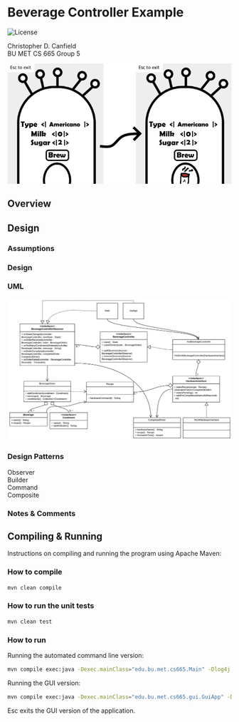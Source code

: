 # Beverage Controller Example

![License](https://img.shields.io/badge/License-Apache%202.0-blue.svg)  
  
Christopher D. Canfield  
BU MET CS 665 Group 5

![Beverage Controller UI Example](doc/images/gui-execution-example.png "Beverage Controller GUI")

## Overview



## Design

### Assumptions

### Design


### UML

![UML Class Diagram: Overview](doc/images/class-diagram-overview.png "UML Class Diagram: Overview")

### Design Patterns

Observer  
Builder  
Command  
Composite  

### Notes & Comments

## Compiling & Running

Instructions on compiling and running the program using Apache Maven: 

### How to compile

```bash
mvn clean compile
```

### How to run the unit tests

```bash
mvn clean test
```

### How to run


Running the automated command line version:

```bash
mvn compile exec:java -Dexec.mainClass="edu.bu.met.cs665.Main" -Dlog4j.configuration="file:log4j.properties"
```

Running the GUI version:

```bash
mvn compile exec:java -Dexec.mainClass="edu.bu.met.cs665.gui.GuiApp" -Dlog4j.configuration="file:log4j.properties"
```

Esc exits the GUI version of the application.


